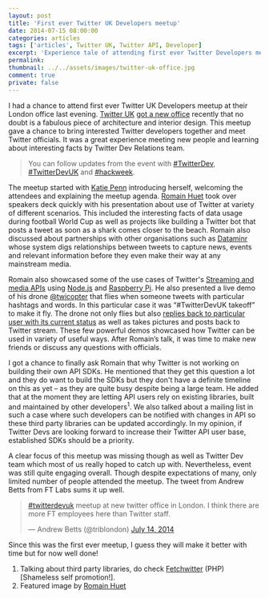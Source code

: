 ```yaml
---
layout: post
title: 'First ever Twitter UK Developers meetup'
date: 2014-07-15 08:00:00
categories: articles
tags: ['articles', Twitter UK, Twitter API, Developer]
excerpt: 'Experience tale of attending first ever Twitter Developers meetup by Twitter UK in London.'
permalink:
thumbnail: ../../assets/images/twitter-uk-office.jpg
comment: true
private: false
---
```


I had a chance to attend first ever Twitter UK Developers meetup at their London office last evening. [Twitter UK](https://www.google.co.uk/maps/@51.510506,-0.136692,3a,75y,39.58h,107.19t/data=!3m4!1e1!3m2!1s3qn-bGKqq9Yb3AGP5EJOeA!2e0!6m1!1e1) [got a new office](https://twitter.com/romainhuet/status/478456251983347712) recently that no doubt is a fabulous piece of architecture and interior design. This meetup gave a chance to bring interested Twitter developers together and meet Twitter officials. It was a great experience meeting new people and learning about interesting facts by Twitter Dev Relations team.

> You can follow updates from the event with [#TwitterDev](https://twitter.com/search?q=%23TwitterDev), [#TwitterDevUK](https://twitter.com/search?q=%23TwitterDevUK) and [#hackweek](https://twitter.com/search?q=%23hackweek).

The meetup started with [Katie Penn](https://twitter.com/@ktopenn) introducing herself, welcoming the attendees and explaining the meetup agenda. [Romain Huet](https://twitter.com/@romainhuet) took over speakers deck quickly with his presentation about use of Twitter at variety of different scenarios. This included the interesting facts of data usage during football World Cup as well as projects like building a Twitter bot that posts a tweet as soon as a shark comes closer to the beach. Romain also discussed about partnerships with other organisations such as [Dataminr](http://www.dataminr.com/) whose system digs relationships between tweets to capture news, events and relevant information before they even make their way at any mainstream media.

Romain also showcased some of the use cases of Twitter's [Streaming and media APIs](https://dev.twitter.com/docs/api/streaming) using [Node.js](http://nodejs.org) and [Raspberry Pi](http://www.raspberrypi.org/). He also presented a live demo of his drone [@twicopter](https://twitter.com/@twicopter) that flies when someone tweets with particular hashtags and words. In this particular case it was “#TwitterDevUK takeoff” to make it fly. The drone not only flies but also [replies back to particular user with its current status](https://twitter.com/twicopter/status/488754315402956800) as well as takes pictures and posts back to Twitter stream. These few powerful demos showcased how Twitter can be used in variety of useful ways. After Romain’s talk, it was time to make new friends or discuss any questions with officials.

I got a chance to finally ask Romain that why Twitter is not working on building their own API SDKs. He mentioned that they get this question a lot and they do want to build the SDKs but they don't have a definite timeline on this as yet – as they are quite busy despite being a large team. He added that at the moment they are letting API users rely on existing libraries, built and maintained by other developers<sup>1</sup>. We also talked about a mailing list in such a case where such developers can be notified with changes in API so these third party libraries can be updated accordingly. In my opinion, if Twitter Devs are looking forward to increase their Twitter API user base, established SDKs should be a priority.

A clear focus of this meetup was missing though as well as Twitter Dev team which most of us really hoped to catch up with. Nevertheless, event was still quite engaging overall. Though despite expectations of many, only limited number of people attended the meetup. The tweet from Andrew Betts from FT Labs sums it up well.

<blockquote class="twitter-tweet" lang="en"><p><a href="https://twitter.com/hashtag/twitterdevuk?src=hash">#twitterdevuk</a> meetup at new twitter office in London. I think there are more FT employees here than Twitter staff.</p>&mdash; Andrew Betts (@triblondon) <a href="https://twitter.com/triblondon/statuses/488759388287795200">July 14, 2014</a></blockquote>

Since this was the first ever meetup, I guess they will make it better with time but for now well done!


<footer>

1. Talking about third party libraries, do check [Fetchwitter](http://git.io/fetchwitter) (PHP) [Shameless self promotion!].
2. Featured image by [Romain Huet](https://twitter.com/romainhuet/status/478456251983347712)

</footer>